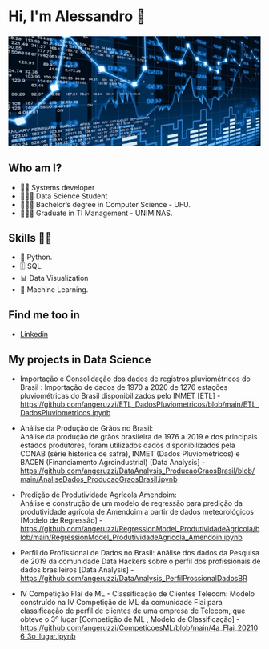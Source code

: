  # **Hi, I'm Alessandro** 👋 
###  
![GitHub Logo](fundo_ds_git.JPG)

## Who am I? 

* 👨‍💻 Systems developer
* 🧑🏻‍🎓 Data Science Student
* 👨🏼‍🎓 Bachelor’s degree in Computer Science - UFU.
* 👨🏼‍🎓 Graduate in TI Management - UNIMINAS.

## Skills 👩‍💻

* 🐍 Python.
* 🗄 SQL.
* 📊 Data Visualization
* 🔮 Machine Learning. 

## Find me too in

*  [Linkedin]( https://www.linkedin.com/in/alessandroangeruzzi/ )

## **My projects in Data Science**

* Importação e Consolidação dos dados de registros pluviométricos do Brasil :
Importação de dados de 1970 a 2020 de 1276 estações pluviométricas do Brasil disponibilizados pelo INMET 
[ETL] - https://github.com/angeruzzi/ETL_DadosPluviometricos/blob/main/ETL_DadosPluviometricos.ipynb

* Análise da Produção de Grãos no Brasil:  
Análise da produção de grãos brasileira de 1976 a 2019 e dos principais estados produtores, foram utilizados dados disponibilizados pela CONAB (série histórica de safra), INMET (Dados Pluviométricos) e BACEN (Financiamento Agroindustrial) 
[Data Analysis] - https://github.com/angeruzzi/DataAnalysis_ProducaoGraosBrasil/blob/main/AnaliseDados_ProducaoGraosBrasil.ipynb

* Predição de Produtividade Agrícola Amendoim:  
Análise e construção de um modelo de regressão para predição da produtividade agrícola de Amendoim a partir de dados meteorológicos
[Modelo de Regressão] - https://github.com/angeruzzi/RegressionModel_ProdutividadeAgricola/blob/main/RegressionModel_ProdutividadeAgricola_Amendoin.ipynb

* Perfil do Profissional de Dados no Brasil: 
Análise dos dados da Pesquisa de 2019 da comunidade Data Hackers sobre o perfil dos profissionais de dados brasileiros
[Data Analysis] - https://github.com/angeruzzi/DataAnalysis_PerfilProssionalDadosBR 

* IV Competição Flai de ML - Classificação de Clientes Telecom: 
Modelo construído na IV Competição de ML da comunidade Flai para classificação de perfil de clientes de uma empresa de Telecom, que obteve o 3º lugar
[Competição de ML , Modelo de Classificação] - https://github.com/angeruzzi/CompeticoesML/blob/main/4a_Flai_202106_3o_lugar.ipynb 

<!--
**angeruzzi/angeruzzi** is a ✨ _special_ ✨ repository because its `README.md` (this file) appears on your GitHub profile.

Here are some ideas to get you started:

- 🔭 I’m currently working on ...
- 🌱 I’m currently learning ...
- 👯 I’m looking to collaborate on ...
- 🤔 I’m looking for help with ...
- 💬 Ask me about ...
- 📫 How to reach me: ...
- 😄 Pronouns: ...
- ⚡ Fun fact: ...
-->
